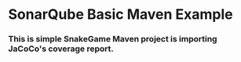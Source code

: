 # SonarQube Basic Maven Example

### This is simple SnakeGame Maven project is importing JaCoCo's coverage report.
